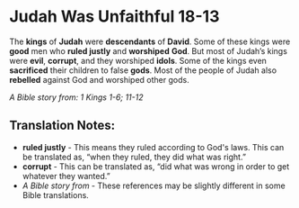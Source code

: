 Judah Was Unfaithful 18-13
============================


The **kings** of **Judah** were **descendants** of **David**. Some of
these kings were **good** men who **ruled justly** and **worshiped**
**God**. But most of Judah’s kings were **evil**, **corrupt**, and
they worshiped **idols**. Some of the kings even **sacrificed** their
children to false **gods**. Most of the people of Judah also **rebelled**
against God and worshiped other gods.

*A Bible story from: 1 Kings 1-6; 11-12*

Translation Notes:
------------------

-   **ruled justly** - This means they ruled according to God's laws.
    This can be translated as, “when they ruled, they did what was
    right.”
-   **corrupt** - This can be translated as, “did what was wrong in
    order to get whatever they wanted.”
-   *A Bible story from* - These references may be slightly different in
    some Bible translations.

